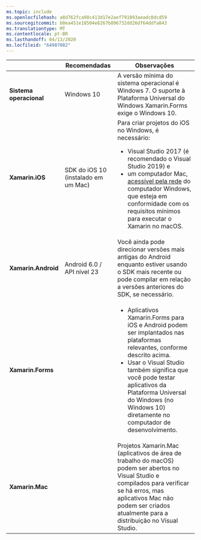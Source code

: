 ```yaml
---
ms.topic: include
ms.openlocfilehash: a8d762fca98c413d17e2aef791093aeadc0dcd59
ms.sourcegitcommit: b0ea451e18504e6267b896732dd26df64ddfa843
ms.translationtype: MT
ms.contentlocale: pt-BR
ms.lasthandoff: 04/13/2020
ms.locfileid: "64987082"
---
```

||Recomendadas|Observações|
|---|---|---|
|**Sistema operacional**|Windows 10|A versão mínima do sistema operacional é Windows 7. O suporte à Plataforma Universal do Windows Xamarin.Forms exige o Windows 10.
|**Xamarin.iOS**|SDK do iOS 10 (instalado em um Mac)|Para criar projetos do iOS no Windows, é necessário:<ul><li>Visual Studio 2017 (é recomendado o Visual Studio 2019) e</li><li>um computador Mac, <a href="~/ios/get-started/installation/windows/connecting-to-mac/index.md">acessível pela rede</a> do computador Windows, que esteja em conformidade com os requisitos mínimos para executar o Xamarin no macOS.</li></ul>|
|**Xamarin.Android**|Android 6.0 / API nível 23|Você ainda pode direcionar versões mais antigas do Android enquanto estiver usando o SDK mais recente ou pode compilar em relação a versões anteriores do SDK, se necessário.|
|**Xamarin.Forms**||<ul><li>Aplicativos Xamarin.Forms para iOS e Android podem ser implantados nas plataformas relevantes, conforme descrito acima.</li><li>Usar o Visual Studio também significa que você pode testar aplicativos da Plataforma Universal do Windows (no Windows 10) diretamente no computador de desenvolvimento.</li></ul>|
|**Xamarin.Mac**||Projetos Xamarin.Mac (aplicativos de área de trabalho do macOS) podem ser abertos no Visual Studio e compilados para verificar se há erros, mas aplicativos Mac não podem ser criados atualmente para a distribuição no Visual Studio.|
